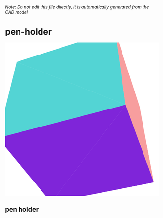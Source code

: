 ###### Note: Do not edit this file directly, it is automatically generated from the CAD model

# pen-holder

![](/project.svg)

## pen holder


